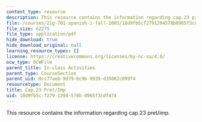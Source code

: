 ```yaml
---
content_type: resource
description: This resource contains the information regarding cap.23 pret/imp.
file: /courses/21g-701-spanish-i-fall-2003/18d9fb5cf2791294578b0965f3cdf474_MIT21G_701F03_23preti.pdf
file_size: 62275
file_type: application/pdf
hide_download: true
hide_download_original: null
learning_resource_types: []
license: https://creativecommons.org/licenses/by-nc-sa/4.0/
ocw_type: OCWFile
parent_title: In-class Activities
parent_type: CourseSection
parent_uid: 0cc77aeb-9d79-6c9b-9939-d35082c099f4
resourcetype: Document
title: Cap.23 Pret/Imp
uid: 18d9fb5c-f279-1294-578b-0965f3cdf474
---
```

This resource contains the information regarding cap.23 pret/imp.